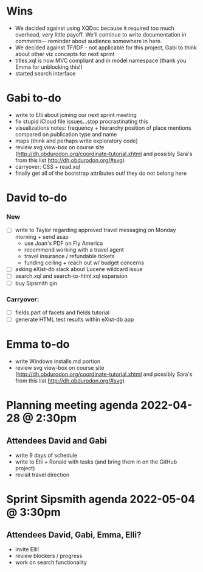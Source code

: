 # Wins
- We decided against using XQDoc because it required too much overhead, very little payoff. We'll continue to write documentation in comments-- reminder about audience somewhere in here.
- We decided against TF/IDF - not applicable for this project, Gabi to think about other viz concepts for next sprint
- titles.xql is now MVC compliant and in model namespace (thank you Emma for unblocking this!)
- started search interface

# Gabi to-do
- write to Elli about joining our next sprint meeting
- fix stupid iCloud file issues...stop procrastinating this
- visualizations notes: frequency + hierarchy position of place mentions compared on publication type and name
- maps (think and perhaps write exploratory code)
- review svg view-box on course site (http://dh.obdurodon.org/coordinate-tutorial.xhtml and possibly Sara's from this list http://dh.obdurodon.org/#svg)
- carryover: CSS + read.xql
- finally get all of the bootstrap attributes out! they do not belong here

# David to-do
### New
-[ ] write to Taylor regarding approved travel messaging on Monday morning + send asap
    - use Joan's PDF on Fly America
    - recommend working with a travel agent
    - travel insurance / refundable tickets
    - funding ceiling + reach out w/ budget concerns
-[ ] asking eXist-db slack about Lucene wildcard issue
-[ ] search.xql and search-to-html.xql expansion
-[ ]  buy Sipsmith gin
### Carryover:
-[ ] fields part of facets and fields tutorial
-[ ] generate HTML test results within eXist-db app

# Emma to-do
- write Windows installs.md portion
- review svg view-box on course site (http://dh.obdurodon.org/coordinate-tutorial.xhtml and possibly Sara's from this list http://dh.obdurodon.org/#svg)

# Planning meeting agenda 2022-04-28 @ 2:30pm
## Attendees David and Gabi
- write 9 days of schedule
- write to Elli + Ronald with tasks (and bring them in on the GitHub project)
- revisit travel direction

# Sprint Sipsmith agenda 2022-05-04 @ 3:30pm
## Attendees David, Gabi, Emma, Elli?
- invite Elli!
- review blockers / progress
- work on search functionality
